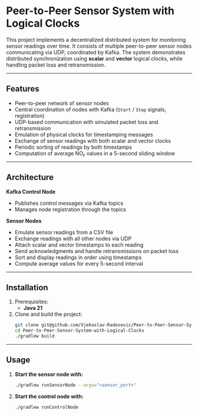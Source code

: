 # Peer-to-Peer Sensor System with Logical Clocks

This project implements a decentralized distributed system for monitoring sensor readings over time.
It consists of multiple peer-to-peer sensor nodes communicating via UDP, coordinated by Kafka.
The system demonstrates distributed synchronization using **scalar** and **vector** logical clocks, while handling packet loss and retransmission.

---

## Features
- Peer-to-peer network of sensor nodes
- Central coordination of nodes with Kafka (`Start` / `Stop` signals, registration)
- UDP-based communication with simulated packet loss and retransmission
- Emulation of physical clocks for timestamping messages
- Exchange of sensor readings with both scalar and vector clocks
- Periodic sorting of readings by both timestamps
- Computation of average NO₂ values in a 5-second sliding window

---

## Architecture
**Kafka Control Node**
- Publishes control messages via Kafka topics
- Manages node registration through the topics

**Sensor Nodes**
- Emulate sensor readings from a CSV file
- Exchange readings with all other nodes via UDP
- Attach scalar and vector timestamps to each reading
- Send acknowledgments and handle retransmissions on packet loss
- Sort and display readings in order using timestamps
- Compute average values for every 5-second interval

---

## Installation

1. Prerequisites:
	- **Java 21**
2. Clone and build the project:
	```bash
	git clone git@github.com/Vjekoslav-Radosevic/Peer-to-Peer-Sensor-System-with-Logical-Clocks.git
	cd Peer-to-Peer-Sensor-System-with-Logical-Clocks
	./gradlew build
	```

---

## Usage

1. **Start the sensor node with:**
	```bash
	./gradlew runSensorNode --args="<sensor_port>"
	```

2. **Start the control node with:**
   ```bash
   ./gradlew runControlNode
   ```
